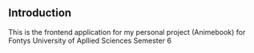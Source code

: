 ## Introduction

This is the frontend application for my personal project (Animebook) for Fontys University of Apllied Sciences Semester 6


